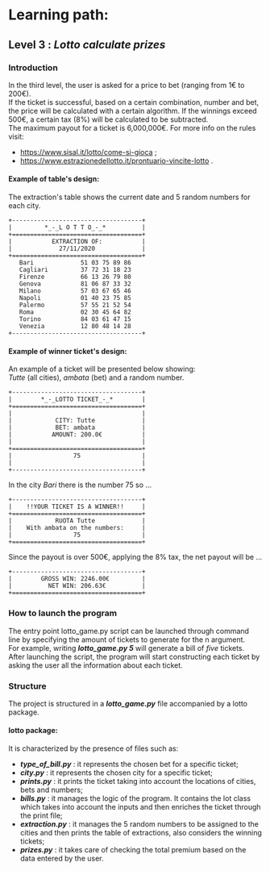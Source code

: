 # Learning path:
## Level 3 : _Lotto calculate prizes_
### Introduction
In the third level, the user is asked for a price to bet (ranging from 1€ to 200€).  
If the ticket is successful, based on a certain combination, number and bet, the price will be calculated with a certain algorithm. If the winnings exceed 500€, a certain tax (8%) will be calculated to be subtracted.  
The maximum payout for a ticket is 6,000,000€.
For more info on the rules visit: 
- https://www.sisal.it/lotto/come-si-gioca ;
- https://www.estrazionedellotto.it/prontuario-vincite-lotto .


#### Example of table's design:
The extraction's table shows the current date and 5 random numbers for each city.
```
+------------------------------------+
|         *_-_L O T T O_-_*          |
+====================================+
|           EXTRACTION OF:           |
|             27/11/2020             |
+====================================+
   Bari             51 03 75 89 86
   Cagliari         37 72 31 18 23
   Firenze          66 13 26 79 80
   Genova           81 06 87 33 32
   Milano           57 03 67 65 46
   Napoli           01 40 23 75 85
   Palermo          57 55 21 52 54
   Roma             02 30 45 64 82
   Torino           84 03 61 47 15
   Venezia          12 80 48 14 28
+------------------------------------+
```


#### Example of winner ticket's design: 
An example of a ticket will be presented below showing:   
_Tutte_ (all cities), _ambata_ (bet) and a random number.

```
+------------------------------------+
|        *_-_LOTTO TICKET_-_*        |
+====================================+
|                                    |
|            CITY: Tutte             |
|            BET: ambata             |
|           AMOUNT: 200.0€           |
|                                    |
+====================================+
|                 75                 |
|                                    |
+------------------------------------+
```
In the city _Bari_ there is the number 75 so ...
```
+------------------------------------+
|    !!YOUR TICKET IS A WINNER!!     |
+====================================+
|            RUOTA Tutte             |
|    With ambata on the numbers:     |
|                 75                 |
+====================================+
```
Since the payout is over 500€, applying the 8% tax, the net payout will be ...
```
+------------------------------------+
|        GROSS WIN: 2246.00€         |
|          NET WIN: 206.63€          |
+====================================+
```  

### How to launch the program
The entry point lotto_game.py script can be launched through command line by specifying the amount of tickets to generate for the n argument.  
For example, writing ***lotto_game.py 5*** will generate a bill of _five_ tickets.  
After launching the script, the program will start constructing each ticket by asking the user all the information about each ticket.

### Structure
The project is structured in a ***lotto_game.py*** file accompanied by a lotto package.
#### lotto package:
It is characterized by the presence of files such as:
- ***type_of_bill.py*** : it represents the chosen bet for a specific ticket;
- ***city.py*** : it represents the chosen city for a specific ticket;
- ***prints.py*** : it prints the ticket taking into account the locations of cities, bets and numbers;
- ***bills.py*** : it manages the logic of the program. It contains the lot class which takes into account the inputs and then enriches the ticket through the print file;
- ***extraction.py*** : it manages the 5 random numbers to be assigned to the cities and then prints the table of extractions, also considers the winning tickets;
- ***prizes.py*** : it takes care of checking the total premium based on the data entered by the user.